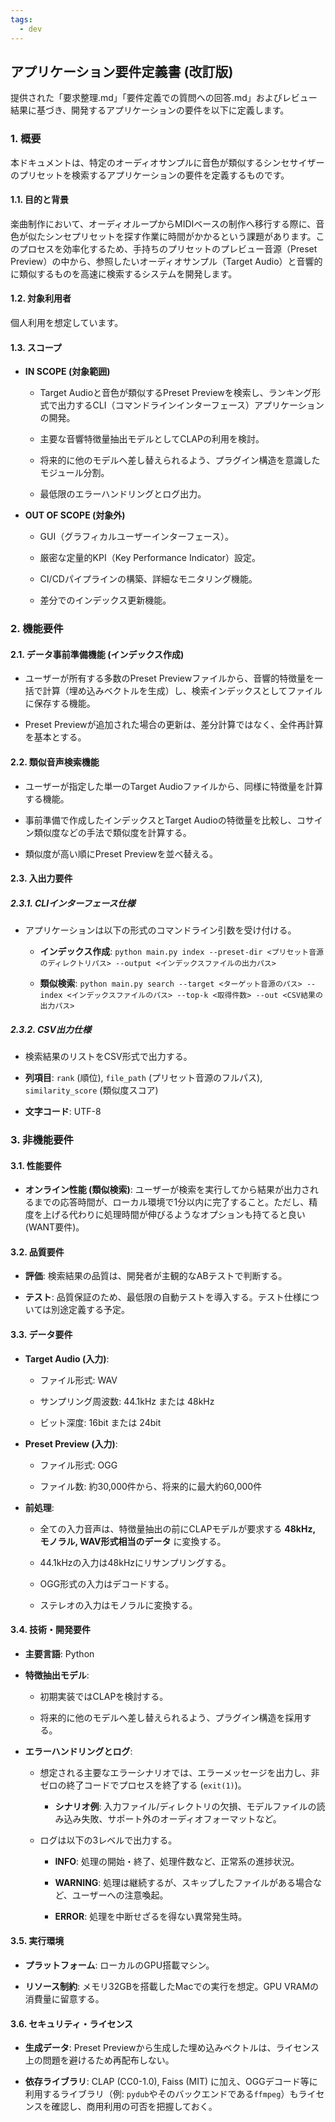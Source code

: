 ```yaml
---
tags:
  - dev
---
```

## アプリケーション要件定義書 (改訂版)

提供された「要求整理.md」「要件定義での質問への回答.md」およびレビュー結果に基づき、開発するアプリケーションの要件を以下に定義します。

### 1. 概要

本ドキュメントは、特定のオーディオサンプルに音色が類似するシンセサイザーのプリセットを検索するアプリケーションの要件を定義するものです。

#### 1.1. 目的と背景

楽曲制作において、オーディオループからMIDIベースの制作へ移行する際に、音色が似たシンセプリセットを探す作業に時間がかかるという課題があります。このプロセスを効率化するため、手持ちのプリセットのプレビュー音源（Preset Preview）の中から、参照したいオーディオサンプル（Target Audio）と音響的に類似するものを高速に検索するシステムを開発します。

#### 1.2. 対象利用者

個人利用を想定しています。

#### 1.3. スコープ

- **IN SCOPE (対象範囲)**
    
    - Target Audioと音色が類似するPreset Previewを検索し、ランキング形式で出力するCLI（コマンドラインインターフェース）アプリケーションの開発。
        
    - 主要な音響特徴量抽出モデルとしてCLAPの利用を検討。
        
    - 将来的に他のモデルへ差し替えられるよう、プラグイン構造を意識したモジュール分割。
        
    - 最低限のエラーハンドリングとログ出力。
        
- **OUT OF SCOPE (対象外)**
    
    - GUI（グラフィカルユーザーインターフェース）。
        
    - 厳密な定量的KPI（Key Performance Indicator）設定。
        
    - CI/CDパイプラインの構築、詳細なモニタリング機能。
        
    - 差分でのインデックス更新機能。
        

### 2. 機能要件

#### 2.1. データ事前準備機能 (インデックス作成)

- ユーザーが所有する多数のPreset Previewファイルから、音響的特徴量を一括で計算（埋め込みベクトルを生成）し、検索インデックスとしてファイルに保存する機能。
    
- Preset Previewが追加された場合の更新は、差分計算ではなく、全件再計算を基本とする。
    

#### 2.2. 類似音声検索機能

- ユーザーが指定した単一のTarget Audioファイルから、同様に特徴量を計算する機能。
    
- 事前準備で作成したインデックスとTarget Audioの特徴量を比較し、コサイン類似度などの手法で類似度を計算する。
    
- 類似度が高い順にPreset Previewを並べ替える。
    

#### 2.3. 入出力要件

##### 2.3.1. CLIインターフェース仕様

- アプリケーションは以下の形式のコマンドライン引数を受け付ける。
    
    - **インデックス作成**: `python main.py index --preset-dir <プリセット音源のディレクトリパス> --output <インデックスファイルの出力パス>`
        
    - **類似検索**: `python main.py search --target <ターゲット音源のパス> --index <インデックスファイルのパス> --top-k <取得件数> --out <CSV結果の出力パス>`
        

##### 2.3.2. CSV出力仕様

- 検索結果のリストをCSV形式で出力する。
    
- **列項目**: `rank` (順位), `file_path` (プリセット音源のフルパス), `similarity_score` (類似度スコア)
    
- **文字コード**: UTF-8
    

### 3. 非機能要件

#### 3.1. 性能要件

- **オンライン性能 (類似検索)**: ユーザーが検索を実行してから結果が出力されるまでの応答時間が、ローカル環境で1分以内に完了すること。ただし、精度を上げる代わりに処理時間が伸びるようなオプションも持てると良い(WANT要件)。
    

#### 3.2. 品質要件

- **評価**: 検索結果の品質は、開発者が主観的なABテストで判断する。
    
- **テスト**: 品質保証のため、最低限の自動テストを導入する。テスト仕様については別途定義する予定。
        

#### 3.3. データ要件

- **Target Audio (入力)**:
    
    - ファイル形式: WAV
        
    - サンプリング周波数: 44.1kHz または 48kHz
        
    - ビット深度: 16bit または 24bit
        
- **Preset Preview (入力)**:
    
    - ファイル形式: OGG
        
    - ファイル数: 約30,000件から、将来的に最大約60,000件
        
- **前処理**:
    
    - 全ての入力音声は、特徴量抽出の前にCLAPモデルが要求する **48kHz, モノラル, WAV形式相当のデータ** に変換する。
        
    - 44.1kHzの入力は48kHzにリサンプリングする。
        
    - OGG形式の入力はデコードする。
        
    - ステレオの入力はモノラルに変換する。
        

#### 3.4. 技術・開発要件

- **主要言語**: Python
    
- **特徴抽出モデル**:
    
    - 初期実装ではCLAPを検討する。
        
    - 将来的に他のモデルへ差し替えられるよう、プラグイン構造を採用する。
        
- **エラーハンドリングとログ**:
    
    - 想定される主要なエラーシナリオでは、エラーメッセージを出力し、非ゼロの終了コードでプロセスを終了する (`exit(1)`)。
        
        - **シナリオ例**: 入力ファイル/ディレクトリの欠損、モデルファイルの読み込み失敗、サポート外のオーディオフォーマットなど。
            
    - ログは以下の3レベルで出力する。
        
        - **INFO**: 処理の開始・終了、処理件数など、正常系の進捗状況。
            
        - **WARNING**: 処理は継続するが、スキップしたファイルがある場合など、ユーザーへの注意喚起。
            
        - **ERROR**: 処理を中断せざるを得ない異常発生時。
            

#### 3.5. 実行環境

- **プラットフォーム**: ローカルのGPU搭載マシン。
    
- **リソース制約**: メモリ32GBを搭載したMacでの実行を想定。GPU VRAMの消費量に留意する。
    

#### 3.6. セキュリティ・ライセンス

- **生成データ**: Preset Previewから生成した埋め込みベクトルは、ライセンス上の問題を避けるため再配布しない。
    
- **依存ライブラリ**: CLAP (CC0-1.0), Faiss (MIT) に加え、OGGデコード等に利用するライブラリ（例: `pydub`やそのバックエンドである`ffmpeg`）もライセンスを確認し、商用利用の可否を把握しておく。